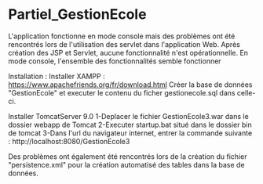 # Partiel_GestionEcole


L'application fonctionne en mode console mais des problèmes ont été rencontrés lors de l'utilisation des servlet dans l'application Web.
Après création des JSP et Servlet, aucune fonctionnalité n'est opérationnelle.
En mode console, l'ensemble des fonctionnalités semble fonctionner

Installation :
Installer XAMPP : https://www.apachefriends.org/fr/download.html
Créer la base de données "GestionEcole" et executer le contenu du ficher gestionecole.sql dans celle-ci.

Installer TomcatServer 9.0
1-Deplacer le fichier GestionEcole3.war dans le dossier webapp de Tomcat
2-Executer startup.bat situé dans le dossier bin de tomcat
3-Dans l'url du navigateur internet, entrer la commande suivante :  http://localhost:8080/GestionEcole3


Des problèmes ont également été rencontrés lors de la création du fichier "persistence.xml" pour la création automatisé des tables dans la base de données.



